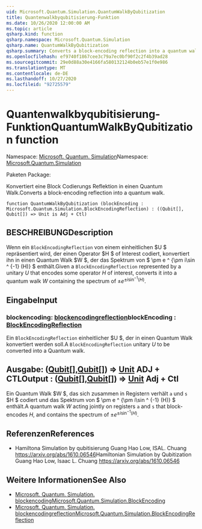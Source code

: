 ```yaml
---
uid: Microsoft.Quantum.Simulation.QuantumWalkByQubitization
title: Quantenwalkbyqubitisierung-Funktion
ms.date: 10/26/2020 12:00:00 AM
ms.topic: article
qsharp.kind: function
qsharp.namespace: Microsoft.Quantum.Simulation
qsharp.name: QuantumWalkByQubitization
qsharp.summary: Converts a block-encoding reflection into a quantum walk.
ms.openlocfilehash: ef9740f1867cee3c79a7ec0bf90f2c2f4b39ad28
ms.sourcegitcommit: 29e0d88a30e4166fa580132124b0eb57e1f0e986
ms.translationtype: MT
ms.contentlocale: de-DE
ms.lasthandoff: 10/27/2020
ms.locfileid: "92725579"
---
```

# <a name="quantumwalkbyqubitization-function"></a><span data-ttu-id="a4d49-102">Quantenwalkbyqubitisierung-Funktion</span><span class="sxs-lookup"><span data-stu-id="a4d49-102">QuantumWalkByQubitization function</span></span>

<span data-ttu-id="a4d49-103">Namespace: [Microsoft. Quantum. Simulation](xref:Microsoft.Quantum.Simulation)</span><span class="sxs-lookup"><span data-stu-id="a4d49-103">Namespace: [Microsoft.Quantum.Simulation](xref:Microsoft.Quantum.Simulation)</span></span>

<span data-ttu-id="a4d49-104">Paketen [](https://nuget.org/packages/)</span><span class="sxs-lookup"><span data-stu-id="a4d49-104">Package: [](https://nuget.org/packages/)</span></span>


<span data-ttu-id="a4d49-105">Konvertiert eine Block Codierungs Reflektion in einen Quantum Walk.</span><span class="sxs-lookup"><span data-stu-id="a4d49-105">Converts a block-encoding reflection into a quantum walk.</span></span>

```qsharp
function QuantumWalkByQubitization (blockEncoding : Microsoft.Quantum.Simulation.BlockEncodingReflection) : ((Qubit[], Qubit[]) => Unit is Adj + Ctl)
```


## <a name="description"></a><span data-ttu-id="a4d49-106">BESCHREIBUNG</span><span class="sxs-lookup"><span data-stu-id="a4d49-106">Description</span></span>

<span data-ttu-id="a4d49-107">Wenn ein `BlockEncodingReflection` von einem einheitlichen $U $ repräsentiert wird, der einen Operator $H $ of Interest codiert, konvertiert ihn in einen Quantum Walk $W $, der das Spektrum von $ \pm e ^ {\pm i\sin ^ {-1} (H)} $ enthält.</span><span class="sxs-lookup"><span data-stu-id="a4d49-107">Given a `BlockEncodingReflection` represented by a unitary $U$ that encodes some operator $H$ of interest, converts it into a quantum walk $W$ containing the spectrum of $\pm e^{\pm i\sin^{-1}(H)}$.</span></span>

## <a name="input"></a><span data-ttu-id="a4d49-108">Eingabe</span><span class="sxs-lookup"><span data-stu-id="a4d49-108">Input</span></span>

### <a name="blockencoding--blockencodingreflection"></a><span data-ttu-id="a4d49-109">blockencoding: [blockencodingreflection](xref:Microsoft.Quantum.Simulation.BlockEncodingReflection)</span><span class="sxs-lookup"><span data-stu-id="a4d49-109">blockEncoding : [BlockEncodingReflection](xref:Microsoft.Quantum.Simulation.BlockEncodingReflection)</span></span>

<span data-ttu-id="a4d49-110">Ein `BlockEncodingReflection` einheitlicher $U $, der in einen Quantum Walk konvertiert werden soll.</span><span class="sxs-lookup"><span data-stu-id="a4d49-110">A `BlockEncodingReflection` unitary $U$ to be converted into a Quantum walk.</span></span>



## <a name="output--qubitqubit--unit-adj--ctl"></a><span data-ttu-id="a4d49-111">Ausgabe: ([Qubit](xref:microsoft.quantum.lang-ref.qubit)[],[Qubit](xref:microsoft.quantum.lang-ref.qubit)[]) => [Unit](xref:microsoft.quantum.lang-ref.unit) ADJ + CTL</span><span class="sxs-lookup"><span data-stu-id="a4d49-111">Output : ([Qubit](xref:microsoft.quantum.lang-ref.qubit)[],[Qubit](xref:microsoft.quantum.lang-ref.qubit)[]) => [Unit](xref:microsoft.quantum.lang-ref.unit) Adj + Ctl</span></span>

<span data-ttu-id="a4d49-112">Ein Quantum Walk $W $, das sich zusammen in Registern verhält `a` und `s` $H $ codiert und das Spektrum von $ \pm e ^ {\pm i\sin ^ {-1} (H)} $ enthält.</span><span class="sxs-lookup"><span data-stu-id="a4d49-112">A quantum walk $W$ acting jointly on registers `a` and `s` that block- encodes $H$, and contains the spectrum of $\pm e^{\pm i\sin^{-1}(H)}$.</span></span>

## <a name="references"></a><span data-ttu-id="a4d49-113">Referenzen</span><span class="sxs-lookup"><span data-stu-id="a4d49-113">References</span></span>

- <span data-ttu-id="a4d49-114">Hamiltona Simulation by qubitisierung Guang Hao Low, ISAL. Chuang https://arxiv.org/abs/1610.06546</span><span class="sxs-lookup"><span data-stu-id="a4d49-114">Hamiltonian Simulation by Qubitization Guang Hao Low, Isaac L. Chuang https://arxiv.org/abs/1610.06546</span></span>

## <a name="see-also"></a><span data-ttu-id="a4d49-115">Weitere Informationen</span><span class="sxs-lookup"><span data-stu-id="a4d49-115">See Also</span></span>

- [<span data-ttu-id="a4d49-116">Microsoft. Quantum. Simulation. blockencoding</span><span class="sxs-lookup"><span data-stu-id="a4d49-116">Microsoft.Quantum.Simulation.BlockEncoding</span></span>](xref:Microsoft.Quantum.Simulation.BlockEncoding)
- [<span data-ttu-id="a4d49-117">Microsoft. Quantum. Simulation. blockencodingreflection</span><span class="sxs-lookup"><span data-stu-id="a4d49-117">Microsoft.Quantum.Simulation.BlockEncodingReflection</span></span>](xref:Microsoft.Quantum.Simulation.BlockEncodingReflection)